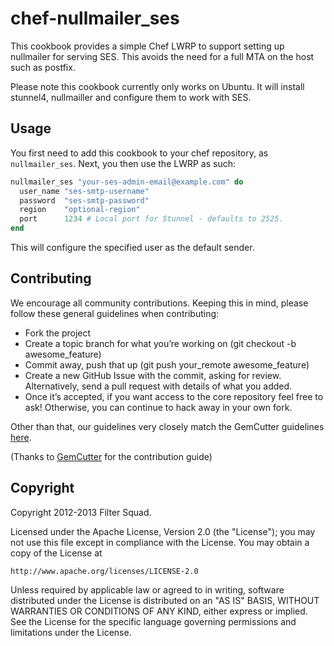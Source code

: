 # chef-nullmailer_ses

This cookbook provides a simple Chef LWRP to support setting
up nullmailer for serving SES. This avoids the need for a full
MTA on the host such as postfix.

Please note this cookbook currently only works on Ubuntu. It will
install stunnel4, nullmailler and configure them to work with SES.

## Usage

You first need to add this cookbook to your chef repository, as
`nullmailer_ses`. Next, you then use the LWRP as such:

```ruby
nullmailer_ses "your-ses-admin-email@example.com" do
  user_name "ses-smtp-username"
  password  "ses-smtp-password"
  region    "optional-region"
  port      1234 # Local port for Stunnel - defaults to 2525.
end
```

This will configure the specified user as the default sender.

## Contributing

We encourage all community contributions. Keeping this in mind, please follow these general guidelines when contributing:

* Fork the project
* Create a topic branch for what you’re working on (git checkout -b awesome_feature)
* Commit away, push that up (git push your\_remote awesome\_feature)
* Create a new GitHub Issue with the commit, asking for review. Alternatively, send a pull request with details of what you added.
* Once it’s accepted, if you want access to the core repository feel free to ask! Otherwise, you can continue to hack away in your own fork.

Other than that, our guidelines very closely match the GemCutter guidelines [here](http://wiki.github.com/qrush/gemcutter/contribution-guidelines).

(Thanks to [GemCutter](http://rubygems.org/) for the contribution guide)

## Copyright

Copyright 2012-2013 Filter Squad.

Licensed under the Apache License, Version 2.0 (the "License");
you may not use this file except in compliance with the License.
You may obtain a copy of the License at

    http://www.apache.org/licenses/LICENSE-2.0

Unless required by applicable law or agreed to in writing, software
distributed under the License is distributed on an "AS IS" BASIS,
WITHOUT WARRANTIES OR CONDITIONS OF ANY KIND, either express or implied.
See the License for the specific language governing permissions and
limitations under the License.
